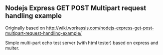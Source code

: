 ## Nodejs Express GET POST Multipart request handling example

Originally based on http://wiki.workassis.com/nodejs-express-get-post-multipart-request-handling-example/

Simple multi-part echo test server (with html tester) based on express and multer.
